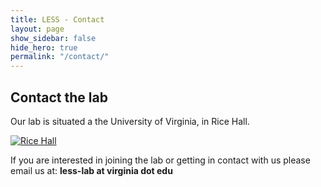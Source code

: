 ```yaml
---
title: LESS - Contact
layout: page
show_sidebar: false
hide_hero: true
permalink: "/contact/"
---
```


## Contact the lab

Our lab is situated a the University of Virginia, in Rice Hall.

[![Rice Hall]({{site.baseurl}}/images/contact.png)](https://goo.gl/maps/7Bf4Fm19k1kd7VAw7)

If you are interested in joining the lab or getting in contact with us please email us at: **less-lab at virginia dot edu**
